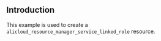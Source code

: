 ## Introduction

This example is used to create a `alicloud_resource_manager_service_linked_role` resource.
